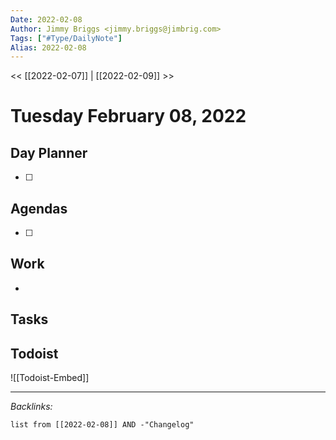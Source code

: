 ```yaml
---
Date: 2022-02-08
Author: Jimmy Briggs <jimmy.briggs@jimbrig.com>
Tags: ["#Type/DailyNote"]
Alias: 2022-02-08
---
```


<< [[2022-02-07]] | [[2022-02-09]] >>

# Tuesday February 08, 2022

## Day Planner

- [ ] 

## Agendas

- [ ] 

## Work

- 

## Tasks

## Todoist

![[Todoist-Embed]]

***

*Backlinks:*

```dataview
list from [[2022-02-08]] AND -"Changelog"
```
